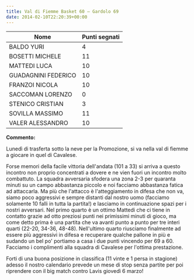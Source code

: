 ```yaml
---
title: Val di Fiemme Basket 60 – Gardolo 69
date: 2014-02-10T22:20:39+00:00
---
```

| **Nome** | **Punti segnati** |
| -------- | ----------------- |
| BALDO YURI | 4 |
| BOSETTI MICHELE | 11 |
| MATTEDI LUCA | 10 |
| GUADAGNINI FEDERICO | 10 |
| FRANZOI NICOLA | 10 |
| SACCOMAN LORENZO | 0 |
| STENICO CRISTIAN | 3 |
| SOVILLA MASSIMO | 11 |
| VALER ALESSANDRO | 10 |

**Commento:**

Lunedì di trasferta sotto la neve per la Promozione, si va nella val di fiemme a giocare in quel di Cavalese.

Forse memori della facile vittoria dell'andata (101 a 33) si arriva a questo incontro non proprio concentrati a dovere e ne vien fuori un incontro molto combattuto. La squadra avversaria sfodera una zona 2-3 per quaranta minuti su un campo abbastanza piccolo e noi facciamo abbastanza fatica ad attaccarla. Ma più che l'attacco è l'atteggiamento in difesa che non va, siamo poco aggressivi e sempre distanti dal nostro uomo (facciamo solamente 10 falli in tutta la partita!) e lasciamo in continuazione spazi per i nostri avversari. Nel primo quarto è un ottimo Mattedi che ci tiene in contatto grazie ad otto preziosi punti nei primissimi minuti di gioco, ma come detto prima è una partita che va avanti punto a punto per tre interi quarti (22-20, 34-36, 48-48). Nell'ultimo quarto riusciamo finalmente ad essere più aggressivi in difesa e recuperare qualche pallone in più e sudando un bel po' portiamo a casa i due punti vincendo per 69 a 60.  
Facciamo i complimenti alla squadra di Cavalese per l'ottima prestazione.

Forti di una buona posizione in classifica (11 vinte e 1 persa in stagione) adesso il nostro calendario prevede un mese di stop senza partite per poi riprendere con il big match contro Lavis giovedì 6 marzo!
